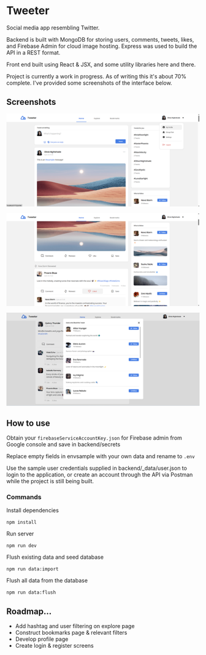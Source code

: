 # Tweeter
Social media app resembling Twitter.

Backend is built with MongoDB for storing users, comments, tweets, likes, and Firebase Admin for cloud image hosting. Express was used to build the API in a REST format.

Front end built using React & JSX, and some utility libraries here and there.

Project is currently a work in progress. As of writing this it's about 70% complete. I've provided some screenshots of the interface below.

## Screenshots
![screenshot 1](frontend/public/screenshots/screenshot_1.png)

![screenshot 2](frontend/public/screenshots/screenshot_2.png)

![screenshot 3](frontend/public/screenshots/screenshot_3.png)

## How to use
Obtain your `firebaseServiceAccountKey.json` for Firebase admin from Google console and save in backend/secrets

Replace empty fields in envsample with your own data and rename to `.env`

Use the sample user credentials supplied in backend/_data/user.json to login to the application, or create an account through the API via Postman while the project is still being built.

### Commands
Install dependencies

```
npm install
```

Run server

```
npm run dev
```

Flush existing data and seed database

```
npm run data:import
```

Flush all data from the database

```
npm run data:flush
```

## Roadmap...
- Add hashtag and user filtering on explore page
- Construct bookmarks page & relevant filters
- Develop profile page
- Create login & register screens